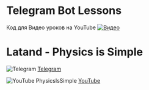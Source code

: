# Telegram Bot Lessons

Код для Видео уроков на YouTube
[![Видео](https://i.ytimg.com/vi/Ja2vJWcfPyg/hqdefault.jpg)](https://www.youtube.com/watch?v=wj1Vwq3IrL4&list=PLwVBSkoL97Q3phZRyInbM4lShvS1cBl-U "Разработка Telegram Bot на Python.")

# Latand - Physics is Simple

![Telegram](https://img.icons8.com/cute-clipart/2x/telegram-app.png) [Telegram](https://t.me/latand)

![YouTube PhysicsIsSimple](https://s.ytimg.com/yts/img/favicon-vflz7uhzw.ico) [YouTube](https://www.youtube.com/c/PhysicsIsSimple)
